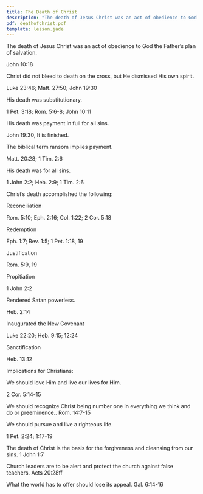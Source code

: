 ```yaml
---
title: The Death of Christ
description: "The death of Jesus Christ was an act of obedience to God the Father's plan of salvation."
pdf: deathofchrist.pdf
template: lesson.jade
---
```


The death of Jesus Christ was an act of obedience to God the Father’s
plan of salvation.

John 10:18

Christ did not bleed to death on the cross, but He dismissed His own
spirit.

Luke 23:46; Matt. 27:50; John 19:30

His death was substitutionary.

1 Pet. 3:18; Rom. 5:6-8; John 10:11

His death was payment in full for all sins.

John 19:30, It is finished.

The biblical term ransom implies payment.

Matt. 20:28; 1 Tim. 2:6

His death was for all sins.

1 John 2:2; Heb. 2:9; 1 Tim. 2:6

Christ’s death accomplished the following:

Reconciliation

Rom. 5:10; Eph. 2:16; Col. 1:22; 2 Cor. 5:18

Redemption

Eph. 1:7; Rev. 1:5; 1 Pet. 1:18, 19

Justification

Rom. 5:9, 19

Propitiation

1 John 2:2

Rendered Satan powerless.

Heb. 2:14

Inaugurated the New Covenant

Luke 22:20; Heb. 9:15; 12:24

Sanctification

Heb. 13:12

Implications for Christians:

We should love Him and live our lives for Him.

2 Cor. 5:14-15

We should recognize Christ being number one in everything we think and
do or preeminence.. Rom. 14:7-15

We should pursue and live a righteous life.

1 Pet. 2:24; 1:17-19

The death of Christ is the basis for the forgiveness and cleansing from
our sins. 1 John 1:7

Church leaders are to be alert and protect the church against false
teachers. Acts 20:28ff

What the world has to offer should lose its appeal. Gal. 6:14-16


